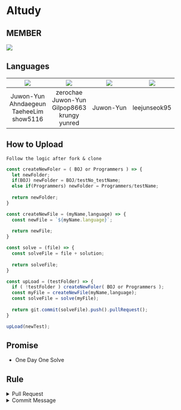 # Altudy

## MEMBER

<a href="https://github.com/zerochae/Altudy/graphs/contributors">
  <img src="https://contrib.rocks/image?repo=zerochae/Altudy&max=10" />
</a>

## Languages
|<img src="https://img.shields.io/badge/Java-007396?style=for-the-badge&logo=Java&logoColor=FFFFFF"/>|<img src="https://img.shields.io/badge/JS-ffb13b?style=for-the-badge&logo=Javascript&logoColor=FFFFFF"/>|<img src="https://img.shields.io/badge/Go-00ADD8?style=for-the-badge&logo=Go&logoColor=FFFFFF"/>|<img src="https://img.shields.io/badge/SQL-F80000?style=for-the-badge&logo=Oracle&logoColor=FFFFFF"/>
|:---:|:---:|:---:|:---:|
|Juwon-Yun <br/> Ahndaegeun <br/> TaeheeLim <br/> show5116|zerochae <br/> Juwon-Yun <br/> Gilpop8663 <br/> krungy <br/> yunred|Juwon-Yun|leejunseok95|

## How to Upload

```
Follow the logic after fork & clone
```

```js
const createNewFoler = ( BOJ or Programmers ) => {
  let newFolder;
  if(BOJ) newFolder = BOJ/testNo_testName;
  else if(Programmers) newFolder = Programmers/testName;
  
  return newFolder;
} 

const createNewFile = (myName,language) => {
  const newFile = `${myName.language}`;
  
  return newFile;
}

const solve = (file) => {
  const solveFile = file + solution;
  
  return solveFile;
}

const upLoad = (testFolder) => {
  if ( !testFolder ) createNewFoler( BOJ or Programmers );
  const myFile = createNewFile(myName,language);
  const solveFile = solve(myFile);
  
  return git.commit(solveFile).push().pullRequest();
}

upLoad(newTest);
```

## Promise

- One Day One Solve

## Rule

<details>
<summary> Pull Request </summary>

- remote는 포크된 자신의 레포지토리 주소 입니다.
- branch는 master 하나만 유지합니다.
- Pull requests 메뉴의 new pull request 버튼을 눌러 커밋 내용을 확인합니다.
- PR을 보내고 본인이 Merge 합니다.
</details>

<details>
<summary> Commit Message </summary>
  
- 커밋 메시지의 통일성을 지킵니다.
- 새로운 파일 업로드 시 "Add: 문제이름"
- 기존 파일 수정 시 "Modify: 문제이름"
- 기존 파일 삭제 시 "Remove: 문제이름"
  
</details>
